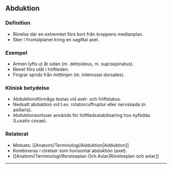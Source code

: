 ## Abduktion

### Definition
- Rörelse där en extremitet förs bort från kroppens medianplan.  
- Sker i frontalplanet kring en sagittal axel.

### Exempel
- Armen lyfts ut åt sidan (m. deltoideus, m. supraspinatus).  
- Benet förs utåt i höftleden.  
- Fingrar sprids från mittlinjen (m. interossei dorsales).

### Klinisk betydelse
- Abduktionsförmåga testas vid axel- och höftstatus.  
- Nedsatt abduktion vid t.ex. rotatorcuffruptur eller nervskada (n. axillaris).  
- Abduktionsortoser används för höftledsstabilisering hos nyfödda (Luxatio coxae).

### Relaterat
- Motsats: [[Anatomi/Terminologi/Adduktion|Adduktion]]  
- Kombineras i rörelser som horisontal abduktion (axel).  
- [[Anatomi/Terminologi/Rorelseplan Och Axlar|Rörelseplan och axlar]]  

---
